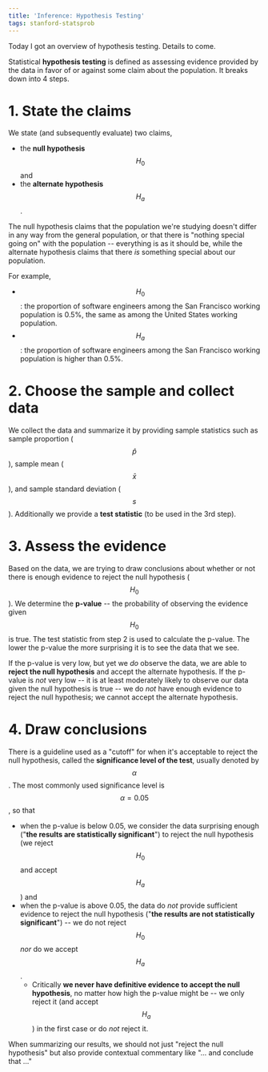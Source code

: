 ```yaml
---
title: 'Inference: Hypothesis Testing'
tags: stanford-statsprob
---
```


Today I got an overview of hypothesis testing. Details to come.

Statistical **hypothesis testing** is defined as assessing evidence provided by the data in favor of or against some claim about the population. It breaks down into 4 steps.

# 1. State the claims

We state (and subsequently evaluate) two claims,
* the **null hypothesis** $$H_0$$ and
* the **alternate hypothesis** $$H_a$$.

The null hypothesis claims that the population we're studying doesn't differ in any way from the general population, or that there is "nothing special going on" with the population -- everything is as it should be, while the alternate hypothesis claims that there _is_ something special about our population.

For example,
* $$H_0$$: the proportion of software engineers among the San Francisco working population is 0.5%, the same as among the United States working population.
* $$H_a$$: the proportion of software engineers among the San Francisco working population is higher than 0.5%.  

# 2. Choose the sample and collect data

We collect the data and summarize it by providing sample statistics such as sample proportion ($$\hat p$$), sample mean ($$\bar x$$), and sample standard deviation ($$s$$). Additionally we provide a **test statistic** (to be used in the 3rd step).

# 3. Assess the evidence

Based on the data, we are trying to draw conclusions about whether or not there is enough evidence to reject the null hypothesis ($$H_0$$).
We determine the **p-value** -- the probability of observing the evidence given $$H_0$$ is true. The test statistic from step 2 is used to calculate the p-value. The lower the p-value the more surprising it is to see the data that we see.

If the p-value is very low, but yet we _do_ observe the data, we are able to **reject the null hypothesis** and accept the alternate hypothesis. If the p-value is _not_ very low -- it is at least moderately likely to observe our data given the null hypothesis is true -- we do _not_ have enough evidence to reject the null hypothesis; we cannot accept the alternate hypothesis.

# 4. Draw conclusions

There is a guideline used as a "cutoff" for when it's acceptable to reject the null hypothesis, called the **significance level of the test**, usually denoted by $$\alpha$$. The most commonly used significance level is $$\alpha = 0.05$$, so that 
* when the p-value is below 0.05, we consider the data surprising enough ("**the results are statistically significant**") to reject the null hypothesis (we reject $$H_0$$ and accept $$H_a$$) and
* when the p-value is above 0.05, the data do _not_ provide sufficient evidence to reject the null hypothesis ("**the results are not statistically significant**") -- we do not reject $$H_0$$ _nor_ do we accept $$H_a$$. 
  * Critically **we never have definitive evidence to accept the null hypothesis**, no matter how high the p-value might be -- we only reject it (and accept $$H_a$$) in the first case or do _not_ reject it.

When summarizing our results, we should not just "reject the null hypothesis" but also provide contextual commentary like "... and conclude that ..."
